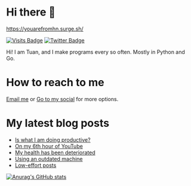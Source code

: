 # Hi there 👋

https://youarefromhn.surge.sh/

<!--
**HoangTuan110/HoangTuan110** is a ✨ _special_ ✨ repository because its `README.md` (this file) appears on your GitHub profile.

Here are some ideas to get you started:

- 🔭 I’m currently working on ...
- 🌱 I’m currently learning ...
- 👯 I’m looking to collaborate on ...
- 🤔 I’m looking for help with ...
- 💬 Ask me about ...
- 📫 How to reach me: ...
- 😄 Pronouns: ...
- ⚡ Fun fact: ...
-->

[![Visits Badge](https://badges.pufler.dev/visits/HoangTuan110/HoangTuan110)](https://tsk.bearblog.dev)
[![Twitter Badge](https://img.shields.io/badge/Twitter-Profile-informational?style=flat&logo=twitter&logoColor=white&color=1CA2F1)](https://twitter.com/DangHoangTuan20)

Hi! I am Tuan, and I make programs every so often. Mostly in Python and Go.

# How to reach to me

[Email me](mailto:mail@dht.anonaddy.me) or [Go to my social](https://tsk.bearblog.dev/social-media/) for more options.

# My latest blog posts
<!-- BLOG-POST-LIST:START -->
- [Is what I am doing productive?](https://tsk.bearblog.dev/is-what-i-am-doing-productive/)
- [On my 6th hour of YouTube](https://tsk.bearblog.dev/on-my-6th-hour-of-youtube/)
- [My health has been deteriorated](https://tsk.bearblog.dev/my-health-has-been-deteriorated/)
- [Using an outdated machine](https://tsk.bearblog.dev/using-a-very-old-machine/)
- [Low-effort posts](https://tsk.bearblog.dev/low-effort-posts/)
<!-- BLOG-POST-LIST:END -->

[![Anurag's GitHub stats](https://github-readme-stats.vercel.app/api?username=HoangTuan110)](https://github.com/anuraghazra/github-readme-stats)
